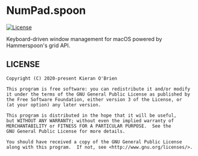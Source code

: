 # NumPad.spoon
[![License](https://img.shields.io/badge/License-GPL%203.0-blue.svg)](https://www.gnu.org/licenses/gpl-3.0.html)

Keyboard-driven window management for macOS powered by Hammerspoon's grid API.

## LICENSE
	Copyright (C) 2020-present Kieran O'Brien

	This program is free software: you can redistribute it and/or modify
	it under the terms of the GNU General Public License as published by
	the Free Software Foundation, either version 3 of the License, or
	(at your option) any later version.

	This program is distributed in the hope that it will be useful,
	but WITHOUT ANY WARRANTY; without even the implied warranty of
	MERCHANTABILITY or FITNESS FOR A PARTICULAR PURPOSE.  See the
	GNU General Public License for more details.

	You should have received a copy of the GNU General Public License
	along with this program.  If not, see <http://www.gnu.org/licenses/>.
